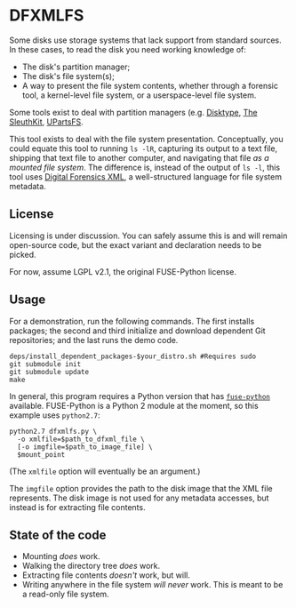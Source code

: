 # DFXMLFS

Some disks use storage systems that lack support from standard sources.  In these cases, to read the disk you need working knowledge of:

* The disk's partition manager;
* The disk's file system(s);
* A way to present the file system contents, whether through a forensic tool, a kernel-level file system, or a userspace-level file system.

Some tools exist to deal with partition managers (e.g. [Disktype](https://github.com/kamwoods/disktype), [The SleuthKit](https://github.com/sleuthkit/sleuthkit), [UPartsFS](https://github.com/ajnelson/upartsfs).

This tool exists to deal with the file system presentation.  Conceptually, you could equate this tool to running `ls -lR`, capturing its output to a text file, shipping that text file to another computer, and navigating that file *as a mounted file system*.  The difference is, instead of the output of `ls -l`, this tool uses [Digital Forensics XML](http://forensicswiki.org/wiki/DFXML), a well-structured language for file system metadata.


## License

Licensing is under discussion.  You can safely assume this is and will remain open-source code, but the exact variant and declaration needs to be picked.

For now, assume LGPL v2.1, the original FUSE-Python license.


## Usage

For a demonstration, run the following commands.  The first installs packages; the second and third initialize and download dependent Git repositories; and the last runs the demo code.  

    deps/install_dependent_packages-$your_distro.sh #Requires sudo
    git submodule init
    git submodule update
    make

In general, this program requires a Python version that has [`fuse-python`](http://sourceforge.net/p/fuse/fuse-python/ci/master/tree/) available.  FUSE-Python is a Python 2 module at the moment, so this example uses `python2.7`:

    python2.7 dfxmlfs.py \
      -o xmlfile=$path_to_dfxml_file \
      [-o imgfile=$path_to_image_file] \
      $mount_point

(The `xmlfile` option will eventually be an argument.)

The `imgfile` option provides the path to the disk image that the XML file represents.  The disk image is not used for any metadata accesses, but instead is for extracting file contents.


## State of the code

* Mounting *does* work.
* Walking the directory tree *does* work.
* Extracting file contents *doesn't* work, but will.
* Writing anywhere in the file system *will never* work.  This is meant to be a read-only file system.

